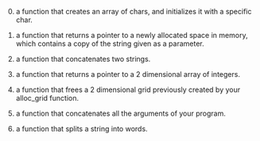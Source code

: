 0. a function that creates an array of chars, and initializes it with a specific char.

1. a function that returns a pointer to a newly allocated space in memory, which contains a copy of the string given as a parameter.

2. a function that concatenates two strings.

3. a function that returns a pointer to a 2 dimensional array of integers.

4. a function that frees a 2 dimensional grid previously created by your alloc_grid function.

5. a function that concatenates all the arguments of your program. 

6. a function that splits a string into words.
